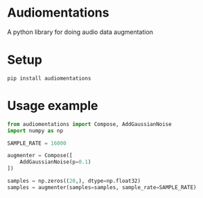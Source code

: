 # Audiomentations

A python library for doing audio data augmentation

# Setup

`pip install audiomentations`

# Usage example

```python
from audiomentations import Compose, AddGaussianNoise
import numpy as np

SAMPLE_RATE = 16000

augmenter = Compose([
    AddGaussianNoise(p=0.1)
])

samples = np.zeros((20,), dtype=np.float32)
samples = augmenter(samples=samples, sample_rate=SAMPLE_RATE)
```
